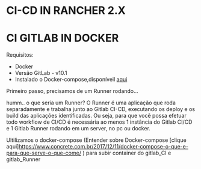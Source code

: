 # CI-CD IN RANCHER 2.X

# CI GITLAB IN DOCKER

Requisitos:
- Docker 
- Versão GitLab - v10.1
- Instalado o Docker-compose,disponíveil [aqui](https://github.com/NaturalHistoryMuseum/scratchpads2/wiki/Install-Docker-and-Docker-Compose-(Centos-7))

Primeiro passo, precisamos de um Runner rodando... 

humm.. o que seria um Runner?
O Runner é uma aplicação que roda separadamente e trabalha junto ao Gitlab CI-CD, executando os deploy e os build das aplicações identificadas. Ou seja, para que você possa efetuar todo workflow de CI/CD é necessária ao menos 1 instância do Gitlab CI/CD e 1 Gitlab Runner rodando em um server, no pc ou docker.

Ultilizamos o docker-compose (Entender sobre Docker-compose [clique aqui]https://www.concrete.com.br/2017/12/11/docker-compose-o-que-e-para-que-serve-o-que-come/ ) para subir container do gitlab_CI e gitlab_Runner      

